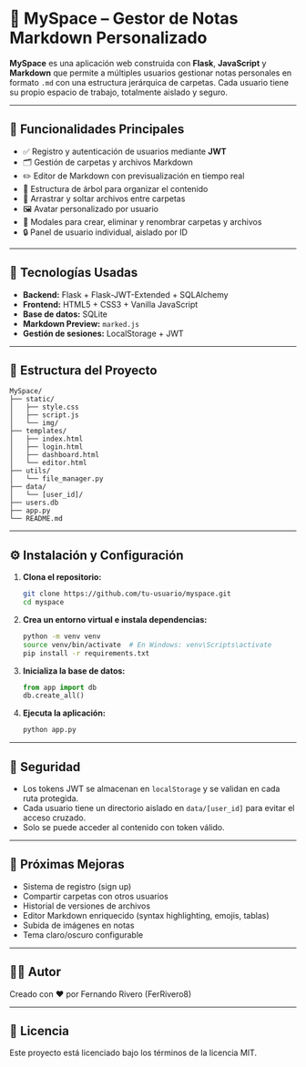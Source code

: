 # 🧠 MySpace – Gestor de Notas Markdown Personalizado

**MySpace** es una aplicación web construida con **Flask**, **JavaScript** y **Markdown** que permite a múltiples usuarios gestionar notas personales en formato `.md` con una estructura jerárquica de carpetas. Cada usuario tiene su propio espacio de trabajo, totalmente aislado y seguro.

---

## 🚀 Funcionalidades Principales

- ✅ Registro y autenticación de usuarios mediante **JWT**
- 🗂️ Gestión de carpetas y archivos Markdown
- ✏️ Editor de Markdown con previsualización en tiempo real
- 📂 Estructura de árbol para organizar el contenido
- 📌 Arrastrar y soltar archivos entre carpetas
- 🖼️ Avatar personalizado por usuario
- 🧾 Modales para crear, eliminar y renombrar carpetas y archivos
- 🔒 Panel de usuario individual, aislado por ID

---

## 🧱 Tecnologías Usadas

- **Backend:** Flask + Flask-JWT-Extended + SQLAlchemy  
- **Frontend:** HTML5 + CSS3 + Vanilla JavaScript  
- **Base de datos:** SQLite  
- **Markdown Preview:** `marked.js`  
- **Gestión de sesiones:** LocalStorage + JWT

---

## 🧩 Estructura del Proyecto

```
MySpace/
├── static/
│   ├── style.css
│   ├── script.js
│   └── img/
├── templates/
│   ├── index.html
│   ├── login.html
│   ├── dashboard.html
│   └── editor.html
├── utils/
│   └── file_manager.py
├── data/
│   └── [user_id]/
├── users.db
├── app.py
└── README.md
```

---

## ⚙️ Instalación y Configuración

1. **Clona el repositorio:**
   ```bash
   git clone https://github.com/tu-usuario/myspace.git
   cd myspace
   ```

2. **Crea un entorno virtual e instala dependencias:**
   ```bash
   python -m venv venv
   source venv/bin/activate  # En Windows: venv\Scripts\activate
   pip install -r requirements.txt
   ```

3. **Inicializa la base de datos:**
   ```python
   from app import db
   db.create_all()
   ```

4. **Ejecuta la aplicación:**
   ```bash
   python app.py
   ```

---

## 🔐 Seguridad

- Los tokens JWT se almacenan en `localStorage` y se validan en cada ruta protegida.
- Cada usuario tiene un directorio aislado en `data/[user_id]` para evitar el acceso cruzado.
- Solo se puede acceder al contenido con token válido.

---

## 🎯 Próximas Mejoras

- Sistema de registro (sign up)
- Compartir carpetas con otros usuarios
- Historial de versiones de archivos
- Editor Markdown enriquecido (syntax highlighting, emojis, tablas)
- Subida de imágenes en notas
- Tema claro/oscuro configurable

---

## 👨‍💻 Autor

Creado con ❤️ por Fernando Rivero (FerRivero8)

---

## 📄 Licencia

Este proyecto está licenciado bajo los términos de la licencia MIT.
